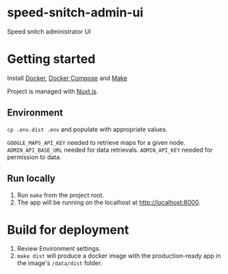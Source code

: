 # speed-snitch-admin-ui

Speed snitch administrator UI

# Getting started

Install [Docker](https://docs.docker.com/install), [Docker Compose](https://docs.docker.com/compose/install) and [Make](https://www.gnu.org/software/make)

Project is managed with [Nuxt.js](https://github.com/nuxt/nuxt.js).

## Environment

`cp .env.dist .env` and populate with appropriate values.

`GOOGLE_MAPS_API_KEY` needed to retrieve maps for a given node.
`ADMIN_API_BASE_URL` needed for data retrievals.
`ADMIN_API_KEY` needed for permission to data.

## Run locally

1.  Run `make` from the project root.
1.  The app will be running on the localhost at [http://localhost:8000](http://localhost:8000).

# Build for deployment

1.  Review Environment settings.
1.  `make dist` will produce a docker image with the production-ready app in the image's `/data/dist` folder.
